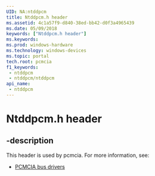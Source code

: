 ```yaml
---
UID: NA:ntddpcm
title: Ntddpcm.h header
ms.assetid: 4c1a57f9-d840-38ed-bb42-d0f3a4965439
ms.date: 05/09/2018
keywords: ["Ntddpcm.h header"]
ms.keywords: 
ms.prod: windows-hardware
ms.technology: windows-devices
ms.topic: portal
tech.root: pcmcia
f1_keywords:
 - ntddpcm
 - ntddpcm/ntddpcm
api_name:
 - ntddpcm
---
```


# Ntddpcm.h header


## -description

This header is used by pcmcia. For more information, see:

- [PCMCIA bus drivers](../_pcmcia/index.md)

